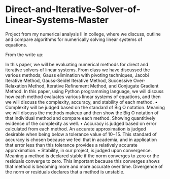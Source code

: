 # Direct-and-Iterative-Solver-of-Linear-Systems-Master
Project from my numerical analysis II in college, where we discuss, outline and compare algorithms for numerically solving linear systems of equations.

From the write up:

In this paper, we will be evaluating numerical methods for direct and iterative solvers of linear systems. From class we have discussed the various methods; Gauss elimination with pivoting techniques, Jacobi Iterative Method, Gauss-Seidel Iterative Method, Successive Over-Relaxation Method, Iterative Refinement Method, and Conjugate Gradient Method. In this paper, using Python programming language, we will discuss how each method evaluates various linear systems of equations, and then we will discuss the complexity, accuracy, and stability of each method.
• Complexity will be judged based on the standard of Big O notation. Meaning we will discuss the methods makeup and then show the Big O notation of that individual method and compare each method. Showing quantitively evidence of the complexity as well.
• Accuracy is judged based on error calculated from each method. An accurate approximation is judged desirable when being below a tolerance value of 10−15. This standard of accuracy is chosen because we feel that in academia, and in application that error less than this tolerance provides a relatively accurate approximation.
• Stability, in our project, is judged upon convergence. Meaning a method is declared stable if the norm converges to zero or the residuals converge to zero. This important because this converges shows that method is becoming more and more accurate over time. Divergence of the norm or residuals declares that a method is unstable.
